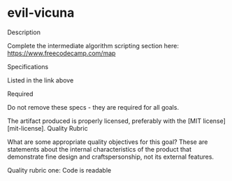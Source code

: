 # evil-vicuna

Description

Complete the intermediate algorithm scripting section here:
https://www.freecodecamp.com/map

Specifications

Listed in the link above

Required

Do not remove these specs - they are required for all goals.

 The artifact produced is properly licensed, preferably with the [MIT license][mit-license].
Quality Rubric

What are some appropriate quality objectives for this goal? These are statements about the internal characteristics of the product that demonstrate fine design and craftspersonship, not its external features.

Quality rubric one: Code is readable
